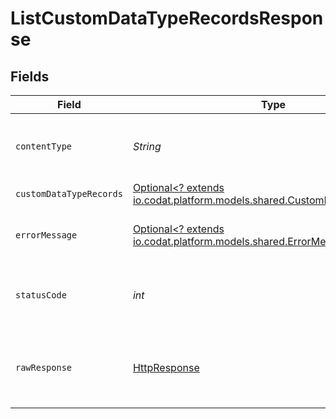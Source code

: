 # ListCustomDataTypeRecordsResponse


## Fields

| Field                                                                                                                         | Type                                                                                                                          | Required                                                                                                                      | Description                                                                                                                   |
| ----------------------------------------------------------------------------------------------------------------------------- | ----------------------------------------------------------------------------------------------------------------------------- | ----------------------------------------------------------------------------------------------------------------------------- | ----------------------------------------------------------------------------------------------------------------------------- |
| `contentType`                                                                                                                 | *String*                                                                                                                      | :heavy_check_mark:                                                                                                            | HTTP response content type for this operation                                                                                 |
| `customDataTypeRecords`                                                                                                       | [Optional<? extends io.codat.platform.models.shared.CustomDataTypeRecords>](../../models/shared/CustomDataTypeRecords.md)     | :heavy_minus_sign:                                                                                                            | OK                                                                                                                            |
| `errorMessage`                                                                                                                | [Optional<? extends io.codat.platform.models.shared.ErrorMessage>](../../models/shared/ErrorMessage.md)                       | :heavy_minus_sign:                                                                                                            | The request made is not valid.                                                                                                |
| `statusCode`                                                                                                                  | *int*                                                                                                                         | :heavy_check_mark:                                                                                                            | HTTP response status code for this operation                                                                                  |
| `rawResponse`                                                                                                                 | [HttpResponse<InputStream>](https://docs.oracle.com/en/java/javase/11/docs/api/java.net.http/java/net/http/HttpResponse.html) | :heavy_check_mark:                                                                                                            | Raw HTTP response; suitable for custom response parsing                                                                       |